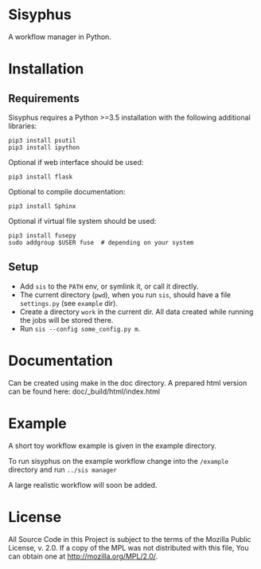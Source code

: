 # Sisyphus

A workflow manager in Python.


# Installation

## Requirements

Sisyphus requires a Python >=3.5 installation with the following additional libraries:

    pip3 install psutil
    pip3 install ipython

  Optional if web interface should be used:

    pip3 install flask

  Optional to compile documentation:

    pip3 install Sphinx

  Optional if virtual file system should be used:

    pip3 install fusepy
    sudo addgroup $USER fuse  # depending on your system

## Setup

* Add `sis` to the `PATH` env, or symlink it, or call it directly.
* The current directory (`pwd`), when you run `sis`, should have a file `settings.py` (see `example` dir).
* Create a directory `work` in the current dir.
  All data created while running the jobs will be stored there.
* Run `sis --config some_config.py m`.


# Documentation

Can be created using make in the doc directory.
A prepared html version can be found here: doc/_build/html/index.html


# Example 

A short toy workflow example is given in the example directory. 

To run sisyphus on the example workflow change into the `/example` directory and run `../sis manager`

A large realistic workflow will soon be added.


# License

All Source Code in this Project is subject to the terms of the Mozilla
Public License, v. 2.0. If a copy of the MPL was not distributed with
this file, You can obtain one at http://mozilla.org/MPL/2.0/.

